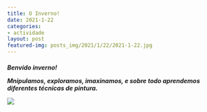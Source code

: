 ```yaml
---
title: O Inverno!
date: 2021-1-22
categories:
- actividade
layout: post
featured-img: posts_img/2021/1/22/2021-1-22.jpg
---
```

 <h5 class="center header text_h2">

 <!--more-->

Benvido inverno!

Mnipulamos, exploramos, imaxinamos, e sobre todo aprendemos diferentes técnicas de pintura.

<div class="row">
    <div class="col s12 m12">
		<img class="responsive-img" src="{{ site.baseurl }}/posts_img/2021/1/22/2021-1-222.jpg">
</div>

